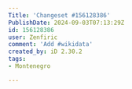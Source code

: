 ```yaml
---
Title: 'Changeset #156128386'
PublishDate: 2024-09-03T07:13:29Z
id: 156128386
user: Zenfiric
comment: 'Add #wikidata'
created_by: iD 2.30.2
tags:
- Montenegro

---
```

